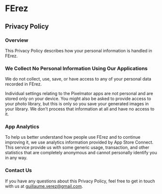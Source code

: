 # FErez

## Privacy Policy

### Overview
This Privacy Policy describes how your personal information is handled in FErez.

### We Collect No Personal Information Using Our Applications
We do not collect, use, save, or have access to any of your personal data recorded in FErez.

Individual settings relating to the Pixelmator apps are not personal and are stored only on your device. You might also be asked to provide access to your photo library, but this is only so you save your generated images in your library. We don’t process that information at all and have no access to it.

### App Analytics
To help us better understand how people use FErez and to continue improving it, we use analytics information provided by App Store Connect. This service provide us with some generic usage, transaction, and other statistics that are completely anonymous and cannot personally identify you in any way.

### Contact Us
If you have any questions about this Privacy Policy, feel free to get in touch with us at guillaume.verez@gmail.com.
